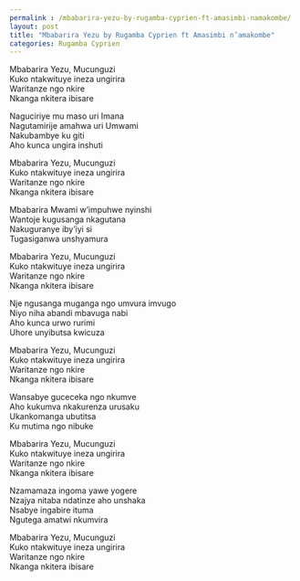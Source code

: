 ```yaml
---
permalink : /mbabarira-yezu-by-rugamba-cyprien-ft-amasimbi-namakombe/
layout: post
title: "Mbabarira Yezu by Rugamba Cyprien ft Amasimbi n’amakombe"
categories: Rugamba Cyprien
---
```

Mbabarira Yezu, Mucunguzi\
Kuko ntakwituye ineza ungirira\
Waritanze ngo nkire\
Nkanga nkitera ibisare

Naguciriye mu maso uri Imana\
Nagutamirije amahwa uri Umwami\
Nakubambye ku giti\
Aho kunca ungira inshuti

Mbabarira Yezu, Mucunguzi\
Kuko ntakwituye ineza ungirira\
Waritanze ngo nkire\
Nkanga nkitera ibisare

Mbabarira Mwami w’impuhwe nyinshi\
Wantoje kugusanga nkagutana\
Nakuguranye iby’iyi si\
Tugasiganwa unshyamura

Mbabarira Yezu, Mucunguzi\
Kuko ntakwituye ineza ungirira\
Waritanze ngo nkire\
Nkanga nkitera ibisare

Nje ngusanga muganga ngo umvura imvugo\
Niyo niha abandi mbavuga nabi\
Aho kunca urwo rurimi\
Uhore unyibutsa kwicuza

Mbabarira Yezu, Mucunguzi\
Kuko ntakwituye ineza ungirira\
Waritanze ngo nkire\
Nkanga nkitera ibisare

Wansabye guceceka ngo nkumve\
Aho kukumva nkakurenza urusaku\
Ukankomanga ubutitsa\
Ku mutima ngo nibuke

Mbabarira Yezu, Mucunguzi\
Kuko ntakwituye ineza ungirira\
Waritanze ngo nkire\
Nkanga nkitera ibisare

Nzamamaza ingoma yawe yogere\
Nzajya nitaba ndatinze aho unshaka\
Nsabye ingabire ituma\
Ngutega amatwi nkumvira

Mbabarira Yezu, Mucunguzi\
Kuko ntakwituye ineza ungirira\
Waritanze ngo nkire\
Nkanga nkitera ibisare
